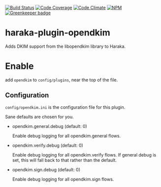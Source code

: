 [![Build Status][ci-img]][ci-url]
[![Code Coverage][cov-img]][cov-url]
[![Code Climate][clim-img]][clim-url]
[![NPM][npm-img]][npm-url]
[![Greenkeeper badge](https://badges.greenkeeper.io/godsflaw/haraka-plugin-opendkim.svg)](https://greenkeeper.io/)

# haraka-plugin-opendkim

Adds DKIM support from the libopendkim library to Haraka.

# Enable

add `opendkim` to `config/plugins`, near the top of the file.

## Configuration

`config/opendkim.ini` is the configuration file for this plugin.

Sane defaults are chosen for you.

* opendkim.general.debug (default: 0)

  Enable debug logging for all opendkim.general flows.


* opendkim.verify.debug (default: 0)

  Enable debug logging for all opendkim.verify flows.  If general debug is set,
  this will fall back to that rather than the default.


* opendkim.sign.debug (default: 0)

  Enable debug logging for all opendkim.sign flows.


[ci-img]: https://travis-ci.org/godsflaw/haraka-plugin-opendkim.svg
[ci-url]: https://travis-ci.org/godsflaw/haraka-plugin-opendkim
[cov-img]: https://codecov.io/github/godsflaw/haraka-plugin-opendkim/coverage.svg
[cov-url]: https://codecov.io/github/godsflaw/haraka-plugin-opendkim
[clim-img]: https://codeclimate.com/github/godsflaw/haraka-plugin-opendkim/badges/gpa.svg
[clim-url]: https://codeclimate.com/github/godsflaw/haraka-plugin-opendkim
[npm-img]: https://nodei.co/npm/haraka-plugin-opendkim.png
[npm-url]: https://www.npmjs.com/package/haraka-plugin-opendkim

